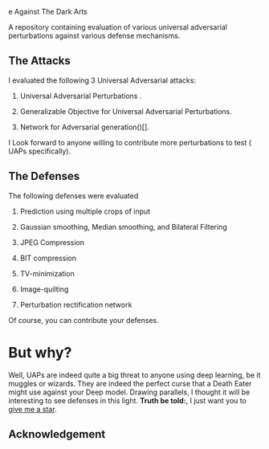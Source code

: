 e Against The Dark Arts

A repository containing evaluation of various universal adversarial perturbations against various defense mechanisms.

## The Attacks
I evaluated the following 3 Universal Adversarial attacks:

1) Universal Adversarial Perturbations []().

2) Generalizable Objective for Universal Adversarial Perturbations[]().

3) Network for Adversarial generation()[].

I Look forward to anyone willing to contribute more perturbations to test ( UAPs specifically).

## The Defenses

The following defenses were evaluated

1) Prediction using multiple crops of input

2) Gaussian smoothing, Median smoothing, and Bilateral Filtering

3) JPEG Compression []()

4) BIT compression[]()

5) TV-minimization []()

6) Image-quilting []()

7) Perturbation rectification network []()

Of course, you can contribute your defenses. 

# But why?

Well, UAPs are indeed quite a big threat to anyone using deep learning, be it muggles or wizards. They are indeed the perfect curse that a Death Eater might use against your Deep model. Drawing parallels, I thought it will be interesting to see defenses in this light. **Truth be told:**, I just want you to [give me a star](https://youtu.be/VqSL8q2WGaU?t=1m3s).

## Acknowledgement



